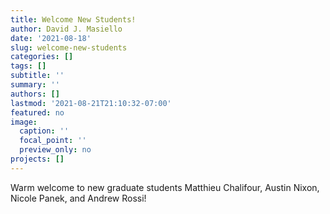 ```yaml
---
title: Welcome New Students!
author: David J. Masiello
date: '2021-08-18'
slug: welcome-new-students
categories: []
tags: []
subtitle: ''
summary: ''
authors: []
lastmod: '2021-08-21T21:10:32-07:00'
featured: no
image:
  caption: ''
  focal_point: ''
  preview_only: no
projects: []
---
```

Warm welcome to new graduate students Matthieu Chalifour, Austin Nixon, Nicole Panek, and Andrew Rossi!